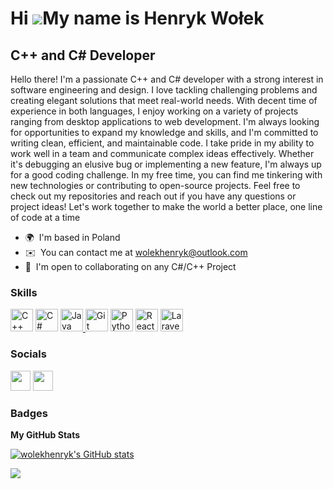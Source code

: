 Hi ![](https://user-images.githubusercontent.com/18350557/176309783-0785949b-9127-417c-8b55-ab5a4333674e.gif)My name is Henryk Wołek
====================================================================================================================================

C++ and C# Developer
--------------------

Hello there! I'm a passionate C++ and C# developer with a strong interest in software engineering and design. I love tackling challenging problems and creating elegant solutions that meet real-world needs. With decent time of experience in both languages, I enjoy working on a variety of projects ranging from desktop applications to web development. I'm always looking for opportunities to expand my knowledge and skills, and I'm committed to writing clean, efficient, and maintainable code. I take pride in my ability to work well in a team and communicate complex ideas effectively. Whether it's debugging an elusive bug or implementing a new feature, I'm always up for a good coding challenge. In my free time, you can find me tinkering with new technologies or contributing to open-source projects. Feel free to check out my repositories and reach out if you have any questions or project ideas! Let's work together to make the world a better place, one line of code at a time

* 🌍  I'm based in Poland
* ✉️  You can contact me at [wolekhenryk@outlook.com](mailto:wolekhenryk@outlook.com)
* 🤝  I'm open to collaborating on any C#/C++ Project

### Skills


<p align="left">
<a href="https://docs.microsoft.com/en-us/cpp/?view=msvc-170" target="_blank" rel="noreferrer"><img src="https://raw.githubusercontent.com/danielcranney/readme-generator/main/public/icons/skills/cplusplus-colored.svg" width="36" height="36" alt="C++" /></a>
<a href="https://docs.microsoft.com/en-us/dotnet/csharp/" target="_blank" rel="noreferrer"><img src="https://raw.githubusercontent.com/danielcranney/readme-generator/main/public/icons/skills/csharp-colored.svg" width="36" height="36" alt="C#" /></a>
<a href="https://www.java.com/" target="_blank" rel="noreferrer">
<img src="https://raw.githubusercontent.com/danielcranney/readme-generator/main/public/icons/skills/java-colored.svg" width="36" height="36" alt="Java" />
</a>
<a href="https://git-scm.com/" target="_blank" rel="noreferrer"><img src="https://raw.githubusercontent.com/danielcranney/readme-generator/main/public/icons/skills/git-colored.svg" width="36" height="36" alt="Git" /></a>
<a href="https://www.python.org/" target="_blank" rel="noreferrer"><img src="https://raw.githubusercontent.com/danielcranney/readme-generator/main/public/icons/skills/python-colored.svg" width="36" height="36" alt="Python" /></a>
<a href="https://reactjs.org/" target="_blank" rel="noreferrer"><img src="https://raw.githubusercontent.com/danielcranney/readme-generator/main/public/icons/skills/react-colored.svg" width="36" height="36" alt="React" /></a>
<a href="https://laravel.com/" target="_blank" rel="noreferrer"><img src="https://raw.githubusercontent.com/danielcranney/readme-generator/main/public/icons/skills/laravel-colored.svg" width="36" height="36" alt="Laravel" /></a>

</p>


### Socials

<p align="left"> <a href="https://www.github.com/wolekhenryk" target="_blank" rel="noreferrer"><img src="https://raw.githubusercontent.com/danielcranney/readme-generator/main/public/icons/socials/github.svg" width="32" height="32" /></a> <a href="http://www.instagram.com/wolekh" target="_blank" rel="noreferrer"><img src="https://raw.githubusercontent.com/danielcranney/readme-generator/main/public/icons/socials/instagram.svg" width="32" height="32" /></a></p>

### Badges

<b>My GitHub Stats</b>

<a href="http://www.github.com/wolekhenryk"><img src="https://github-readme-stats.vercel.app/api?username=wolekhenryk&show_icons=true&hide=&count_private=true&title_color=0891b2&text_color=ffffff&icon_color=0891b2&bg_color=1c1917&hide_border=true&show_icons=true" alt="wolekhenryk's GitHub stats" /></a>

<a href="http://www.github.com/wolekhenryk"><img src="https://github-readme-streak-stats.herokuapp.com/?user=wolekhenryk&stroke=ffffff&background=1c1917&ring=0891b2&fire=0891b2&currStreakNum=ffffff&currStreakLabel=0891b2&sideNums=ffffff&sideLabels=ffffff&dates=ffffff&hide_border=true" /></a>
